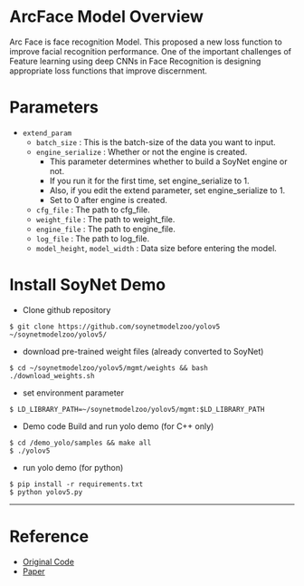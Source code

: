 # ArcFace Model Overview
Arc Face is face recognition Model.
This proposed a new loss function to improve facial recognition performance.
One of the important challenges of Feature learning using deep CNNs in Face Recognition is designing appropriate loss functions that improve discernment.

# Parameters
 - `extend_param`
      - `batch_size` : This is the batch-size of the data you want to input.
      - `engine_serialize` : Whether or not the engine is created.
         - This parameter determines whether to build a SoyNet engine or not.
         - If you run it for the first time, set engine_serialize to 1.
         - Also, if you edit the extend parameter, set engine_serialize to 1.
         - Set to 0 after engine is created.
      - `cfg_file` : The path to cfg_file.
      - `weight_file` : The path to weight_file.
      - `engine_file` : The path to engine_file.
      - `log_file` :  The path to log_file.
      - `model_height`, `model_width` : Data size before entering the model.

# Install SoyNet Demo

* Clone github repository

```
$ git clone https://github.com/soynetmodelzoo/yolov5 ~/soynetmodelzoo/yolov5/
```

* download pre-trained weight files (already converted to SoyNet)

```
$ cd ~/soynetmodelzoo/yolov5/mgmt/weights && bash ./download_weights.sh
```

* set environment parameter

```
$ LD_LIBRARY_PATH=~/soynetmodelzoo/yolov5/mgmt:$LD_LIBRARY_PATH
```

* Demo code Build and run yolo demo (for C++ only)

```
$ cd /demo_yolo/samples && make all
$ ./yolov5            
```

* run yolo demo (for python)

```
$ pip install -r requirements.txt 
$ python yolov5.py 
```

***


# Reference
 - [Original Code](https://github.com/ronghuaiyang/arcface-pytorch)
 - [Paper](https://arxiv.org/abs/1801.07698)
